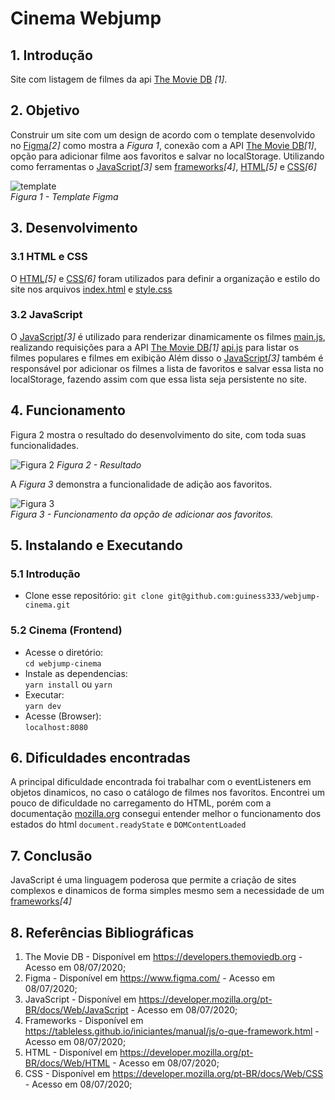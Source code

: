 # Cinema Webjump
## 1. Introdução
Site com listagem de filmes da api [The Movie DB](https://developers.themoviedb.org) *[1]*.

## 2. Objetivo 
Construir um site com um design de acordo com o template desenvolvido no [Figma](https://www.figma.com/)*[2]* como mostra a *Figura 1*, conexão com a API [The Movie DB](https://developers.themoviedb.org)*[1]*, opção para adicionar filme aos favoritos e salvar no localStorage. Utilizando como ferramentas o [JavaScript](https://developer.mozilla.org/pt-BR/docs/Web/JavaScript)*[3]* sem [frameworks](https://tableless.github.io/iniciantes/manual/js/o-que-framework.html)*[4]*, [HTML](https://developer.mozilla.org/pt-BR/docs/Web/HTML)*[5]* e [CSS](https://developer.mozilla.org/pt-BR/docs/Web/CSS)*[6]*

![template](https://i.imgur.com/hYOqq0N.png)  
*Figura 1 - Template Figma*

## 3. Desenvolvimento
### 3.1 HTML e CSS
O [HTML](https://developer.mozilla.org/pt-BR/docs/Web/HTML)*[5]* e [CSS](https://developer.mozilla.org/pt-BR/docs/Web/CSS)*[6]* foram utilizados para definir a organização e estilo do site nos arquivos [index.html](./public/index.html) e [style.css](./src/styles.css)

### 3.2 JavaScript
O [JavaScript](https://developer.mozilla.org/pt-BR/docs/Web/JavaScript)*[3]* é utilizado para renderizar dinamicamente os filmes [main.js](./src/main.js), realizando requisições para a API [The Movie DB](https://developers.themoviedb.org)*[1]* [api.js](./src/api.js) para listar os filmes populares e filmes em exibição  Além disso o [JavaScript](https://developer.mozilla.org/pt-BR/docs/Web/JavaScript)*[3]* também é responsável por adicionar os filmes a lista de favoritos e salvar essa lista no localStorage, fazendo assim com que essa lista seja persistente no site.

## 4. Funcionamento
Figura 2 mostra o resultado do desenvolvimento do site, com toda suas funcionalidades.

![Figura 2](https://i.imgur.com/xKNbTwP.png)
*Figura 2 - Resultado*

A *Figura 3* demonstra a funcionalidade de adição aos favoritos.

![Figura 3](https://i.imgur.com/nbBinyT.gif)  
*Figura 3 - Funcionamento da opção de adicionar aos favoritos.*
## 5. Instalando e Executando
### 5.1 Introdução
- Clone esse repositório:
  `git clone git@github.com:guiness333/webjump-cinema.git`
### 5.2 Cinema (Frontend)
- Acesse o diretório:  
  `cd webjump-cinema`
- Instale as dependencias:  
  `yarn install` ou `yarn`
- Executar:  
  `yarn dev`
- Acesse (Browser):  
  `localhost:8080`


## 6. Dificuldades encontradas
A principal dificuldade encontrada foi trabalhar com o eventListeners em objetos dinamicos, no caso o catálogo de filmes nos favoritos. Encontrei um pouco de dificuldade no carregamento do HTML, porém com a documentação [mozilla.org](https://developer.mozilla.org/pt-BR/docs/Web/Events/DOMContentLoaded) consegui entender melhor o funcionamento dos estados do html
`document.readyState` e `DOMContentLoaded`

## 7. Conclusão
JavaScript é uma linguagem poderosa que permite a criação de sites complexos e dinamicos de forma simples mesmo sem a necessidade de um [frameworks](https://tableless.github.io/iniciantes/manual/js/o-que-framework.html)*[4]*

## 8. Referências Bibliográficas

1. The Movie DB - Disponível em https://developers.themoviedb.org - Acesso em 08/07/2020;
2. Figma - Disponível em https://www.figma.com/ - Acesso em 08/07/2020;
3. JavaScript - Disponível em https://developer.mozilla.org/pt-BR/docs/Web/JavaScript - Acesso em 08/07/2020;
4. Frameworks - Disponível em https://tableless.github.io/iniciantes/manual/js/o-que-framework.html - Acesso em 08/07/2020;
5. HTML - Disponível em https://developer.mozilla.org/pt-BR/docs/Web/HTML - Acesso em 08/07/2020;
6. CSS - Disponível em https://developer.mozilla.org/pt-BR/docs/Web/CSS - Acesso em 08/07/2020;

